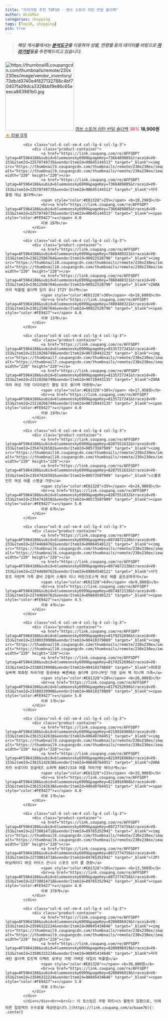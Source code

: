 ```yaml
---
title: "자라가방 추천 TOP10 - 영쓰 스토어 라탄 반달 숄더백"
author: WiseMan
categories: shopping
tags: [Top10, shopping]
pin: true
---
```


> ##### 해당 게시물에서는 [**분석도구**](https://itemscout.io/)를 이용하여 **성별**, **연령별** 등의 데이터를 바탕으로 [**자라가방**](https://link.coupang.com/a/baae76)들을 추천해드리고 있습니다.
<div class="container"><div class="row">
            <div class="col-6 col-sm-4 col-lg-4 col-lg-3">
                <div class="product-container">
                    <a href="https://link.coupang.com/re/AFFSDP?lptag=AF5964186&subid=bluemoonsky6999&pageKey=8228611247&traceid=V0-153&itemId=23675385629&vendorItemId=90855038725" target="_blank"><img src="https://thumbnail8.coupangcdn.com/thumbnails/remote/230x230ex/image/vendor_inventory/73db/d3740e4f827132788c4bf70407fa09dca3328bbf9e86c65eeeca863981b0.jpg" alt="https://thumbnail8.coupangcdn.com/thumbnails/remote/230x230ex/image/vendor_inventory/73db/d3740e4f827132788c4bf70407fa09dca3328bbf9e86c65eeeca863981b0.jpg" width="220" height="220"></a>
                    <a href="https://link.coupang.com/re/AFFSDP?lptag=AF5964186&subid=bluemoonsky6999&pageKey=8228611247&traceid=V0-153&itemId=23675385629&vendorItemId=90855038725" target="_blank">영쓰 스토어 라탄 반달 숄더백</a>
                    <span style="color:#E61328">36%</span> <b>18,900원</b>
                    <br><a href="https://link.coupang.com/re/AFFSDP?lptag=AF5964186&subid=bluemoonsky6999&pageKey=8228611247&traceid=V0-153&itemId=23675385629&vendorItemId=90855038725" target="_blank"><span style="color:#FE9427">★</span> 
                    리뷰 0개</a>
                </div>
            </div>
            
            <div class="col-6 col-sm-4 col-lg-4 col-lg-3">
                <div class="product-container">
                    <a href="https://link.coupang.com/re/AFFSDP?lptag=AF5964186&subid=bluemoonsky6999&pageKey=7366489805&traceid=V0-153&itemId=22570749735&vendorItemId=90645144513" target="_blank"><img src="https://thumbnail9.coupangcdn.com/thumbnails/remote/230x230ex/image/vendor_inventory/074a/73213a53092dec0c0cdac8cba4814c6a3c08346062847a323786ecf92db6.jpg" alt="https://thumbnail9.coupangcdn.com/thumbnails/remote/230x230ex/image/vendor_inventory/074a/73213a53092dec0c0cdac8cba4814c6a3c08346062847a323786ecf92db6.jpg" width="220" height="220"></a>
                    <a href="https://link.coupang.com/re/AFFSDP?lptag=AF5964186&subid=bluemoonsky6999&pageKey=7366489805&traceid=V0-153&itemId=22570749735&vendorItemId=90645144513" target="_blank">자라 플랩 데님 숄더백</a>
                    <span style="color:#E61328">25%</span> <b>19,290원</b>
                    <br><a href="https://link.coupang.com/re/AFFSDP?lptag=AF5964186&subid=bluemoonsky6999&pageKey=7366489805&traceid=V0-153&itemId=22570749735&vendorItemId=90645144513" target="_blank"><span style="color:#FE9427">★</span> 4.0
                    리뷰 28개</a>
                </div>
            </div>
            
            <div class="col-6 col-sm-4 col-lg-4 col-lg-3">
                <div class="product-container">
                    <a href="https://link.coupang.com/re/AFFSDP?lptag=AF5964186&subid=bluemoonsky6999&pageKey=7888480321&traceid=V0-153&itemId=23612506764&vendorItemId=90922528796" target="_blank"><img src="https://thumbnail10.coupangcdn.com/thumbnails/remote/230x230ex/image/vendor_inventory/2aff/35777efb6220792bd52fb078b6343a660173fcbb25b60f82bdc8692fb3c7.jpg" alt="https://thumbnail10.coupangcdn.com/thumbnails/remote/230x230ex/image/vendor_inventory/2aff/35777efb6220792bd52fb078b6343a660173fcbb25b60f82bdc8692fb3c7.jpg" width="220" height="220"></a>
                    <a href="https://link.coupang.com/re/AFFSDP?lptag=AF5964186&subid=bluemoonsky6999&pageKey=7888480321&traceid=V0-153&itemId=23612506764&vendorItemId=90922528796" target="_blank">ZARA 자라 락플랩 숄더백 있지 유나 ITZY 유나백</a>
                    <span style="color:#E61328">36%</span> <b>19,600원</b>
                    <br><a href="https://link.coupang.com/re/AFFSDP?lptag=AF5964186&subid=bluemoonsky6999&pageKey=7888480321&traceid=V0-153&itemId=23612506764&vendorItemId=90922528796" target="_blank"><span style="color:#FE9427">★</span> 4.0
                    리뷰 13개</a>
                </div>
            </div>
            
            <div class="col-6 col-sm-4 col-lg-4 col-lg-3">
                <div class="product-container">
                    <a href="https://link.coupang.com/re/AFFSDP?lptag=AF5964186&subid=bluemoonsky6999&pageKey=8135727241&traceid=V0-153&itemId=23110266749&vendorItemId=90720443135" target="_blank"><img src="https://thumbnail7.coupangcdn.com/thumbnails/remote/230x230ex/image/vendor_inventory/8258/cc2892a27d5f0926fe110099154cdac73833bed50cfe1477d8c055d198ee.png" alt="https://thumbnail7.coupangcdn.com/thumbnails/remote/230x230ex/image/vendor_inventory/8258/cc2892a27d5f0926fe110099154cdac73833bed50cfe1477d8c055d198ee.png" width="220" height="220"></a>
                    <a href="https://link.coupang.com/re/AFFSDP?lptag=AF5964186&subid=bluemoonsky6999&pageKey=8135727241&traceid=V0-153&itemId=23110266749&vendorItemId=90720443135" target="_blank">ZARA 자라 여성 가방 다이아몬드 퀼팅 토트 숄더백 대용량</a>
                    <span style="color:#E61328">36%</span> <b>17,450원</b>
                    <br><a href="https://link.coupang.com/re/AFFSDP?lptag=AF5964186&subid=bluemoonsky6999&pageKey=8135727241&traceid=V0-153&itemId=23110266749&vendorItemId=90720443135" target="_blank"><span style="color:#FE9427">★</span> 4.0
                    리뷰 19개</a>
                </div>
            </div>
            
            <div class="col-6 col-sm-4 col-lg-4 col-lg-3">
                <div class="product-container">
                    <a href="https://link.coupang.com/re/AFFSDP?lptag=AF5964186&subid=bluemoonsky6999&pageKey=8207551632&traceid=V0-153&itemId=23547426502&vendorItemId=90573587909" target="_blank"><img src="https://thumbnail10.coupangcdn.com/thumbnails/remote/230x230ex/image/vendor_inventory/5bd8/a76d501c79b9af69feb43bae878252b8fd128f6a73320e65b8c0bd4c1911.jpg" alt="https://thumbnail10.coupangcdn.com/thumbnails/remote/230x230ex/image/vendor_inventory/5bd8/a76d501c79b9af69feb43bae878252b8fd128f6a73320e65b8c0bd4c1911.jpg" width="220" height="220"></a>
                    <a href="https://link.coupang.com/re/AFFSDP?lptag=AF5964186&subid=bluemoonsky6999&pageKey=8207551632&traceid=V0-153&itemId=23547426502&vendorItemId=90573587909" target="_blank">스몰포인트 여성 여름 스팽글 가방</a>
                    <span style="color:#E61328">35%</span> <b>24,900원</b>
                    <br><a href="https://link.coupang.com/re/AFFSDP?lptag=AF5964186&subid=bluemoonsky6999&pageKey=8207551632&traceid=V0-153&itemId=23547426502&vendorItemId=90573587909" target="_blank"><span style="color:#FE9427">★</span> 5.0
                    리뷰 6개</a>
                </div>
            </div>
            
            <div class="col-6 col-sm-4 col-lg-4 col-lg-3">
                <div class="product-container">
                    <a href="https://link.coupang.com/re/AFFSDP?lptag=AF5964186&subid=bluemoonsky6999&pageKey=8074872130&traceid=V0-153&itemId=22744604762&vendorItemId=89864540121" target="_blank"><img src="https://thumbnail6.coupangcdn.com/thumbnails/remote/230x230ex/image/vendor_inventory/83d7/92e18f50e4bf3e01f48e66bfaf58e75a9e4c80daf849a351c16d8197b15f.png" alt="https://thumbnail6.coupangcdn.com/thumbnails/remote/230x230ex/image/vendor_inventory/83d7/92e18f50e4bf3e01f48e66bfaf58e75a9e4c80daf849a351c16d8197b15f.png" width="220" height="220"></a>
                    <a href="https://link.coupang.com/re/AFFSDP?lptag=AF5964186&subid=bluemoonsky6999&pageKey=8074872130&traceid=V0-153&itemId=22744604762&vendorItemId=89864540121" target="_blank">사각 토트 라탄백 가죽 콤비 2컬러 스퀘어 미니 라탄크로스백 여성 여름 골프공파우치</a>
                    <span style="color:#E61328">64%</span> <b>9,800원</b>
                    <br><a href="https://link.coupang.com/re/AFFSDP?lptag=AF5964186&subid=bluemoonsky6999&pageKey=8074872130&traceid=V0-153&itemId=22744604762&vendorItemId=89864540121" target="_blank"><span style="color:#FE9427">★</span> 4.5
                    리뷰 4개</a>
                </div>
            </div>
            
            <div class="col-6 col-sm-4 col-lg-4 col-lg-3">
                <div class="product-container">
                    <a href="https://link.coupang.com/re/AFFSDP?lptag=AF5964186&subid=bluemoonsky6999&pageKey=8179252696&traceid=V0-153&itemId=23380339908&vendorItemId=90410379869" target="_blank"><img src="https://thumbnail10.coupangcdn.com/thumbnails/remote/230x230ex/image/vendor_inventory/4864/f0e3237d435ec5882e9c5c7533377c225eda7ccc5f91c970c37f495d50c8.jpg" alt="https://thumbnail10.coupangcdn.com/thumbnails/remote/230x230ex/image/vendor_inventory/4864/f0e3237d435ec5882e9c5c7533377c225eda7ccc5f91c970c37f495d50c8.jpg" width="220" height="220"></a>
                    <a href="https://link.coupang.com/re/AFFSDP?lptag=AF5964186&subid=bluemoonsky6999&pageKey=8179252696&traceid=V0-153&itemId=23380339908&vendorItemId=90410379869" target="_blank">최화정실버백 최화정 자라가방 항공배송 빠른배송 숄더백 오타니부인 가방 실버 백 미니백 가죽</a>
                    <span style="color:#E61328">28%</span> <b>20,000원</b>
                    <br><a href="https://link.coupang.com/re/AFFSDP?lptag=AF5964186&subid=bluemoonsky6999&pageKey=8179252696&traceid=V0-153&itemId=23380339908&vendorItemId=90410379869" target="_blank"><span style="color:#FE9427">★</span> 5.0
                    리뷰 1개</a>
                </div>
            </div>
            
            <div class="col-6 col-sm-4 col-lg-4 col-lg-3">
                <div class="product-container">
                    <a href="https://link.coupang.com/re/AFFSDP?lptag=AF5964186&subid=bluemoonsky6999&pageKey=8218916968&traceid=V0-153&itemId=23615142638&vendorItemId=90640764451" target="_blank"><img src="https://thumbnail9.coupangcdn.com/thumbnails/remote/230x230ex/image/vendor_inventory/d2fd/f81eccab5fea1228f0372e071cb48cf0b2973f9d136f6466aa00f4071346.jpg" alt="https://thumbnail9.coupangcdn.com/thumbnails/remote/230x230ex/image/vendor_inventory/d2fd/f81eccab5fea1228f0372e071cb48cf0b2973f9d136f6466aa00f4071346.jpg" width="220" height="220"></a>
                    <a href="https://link.coupang.com/re/AFFSDP?lptag=AF5964186&subid=bluemoonsky6999&pageKey=8218916968&traceid=V0-153&itemId=23615142638&vendorItemId=90640764451" target="_blank">ZARA 자라 브로더리 앙글레즈 쇼퍼백 6067/310 여름 자라가방 레이스백</a>
                    <span style="color:#E61328">21%</span> <b>33,900원</b>
                    <br><a href="https://link.coupang.com/re/AFFSDP?lptag=AF5964186&subid=bluemoonsky6999&pageKey=8218916968&traceid=V0-153&itemId=23615142638&vendorItemId=90640764451" target="_blank"><span style="color:#FE9427">★</span> 4.0
                    리뷰 1개</a>
                </div>
            </div>
            
            <div class="col-6 col-sm-4 col-lg-4 col-lg-3">
                <div class="product-container">
                    <a href="https://link.coupang.com/re/AFFSDP?lptag=AF5964186&subid=bluemoonsky6999&pageKey=8072774756&traceid=V0-153&itemId=22730014718&vendorItemId=89765352942" target="_blank"><img src="https://thumbnail6.coupangcdn.com/thumbnails/remote/230x230ex/image/vendor_inventory/7214/3bb3b639c0ed0a290127f71df8f7d86d307bcc2ab3b27878330b9ebfb4bd.png" alt="https://thumbnail6.coupangcdn.com/thumbnails/remote/230x230ex/image/vendor_inventory/7214/3bb3b639c0ed0a290127f71df8f7d86d307bcc2ab3b27878330b9ebfb4bd.png" width="220" height="220"></a>
                    <a href="https://link.coupang.com/re/AFFSDP?lptag=AF5964186&subid=bluemoonsky6999&pageKey=8072774756&traceid=V0-153&itemId=22730014718&vendorItemId=89765352942" target="_blank">(2P) 바닐레이디 여성 아이스 끈나시 스포츠 브라 쿨 경량</a>
                    <span style="color:#E61328">36%</span> <b>13,500원</b>
                    <br><a href="https://link.coupang.com/re/AFFSDP?lptag=AF5964186&subid=bluemoonsky6999&pageKey=8072774756&traceid=V0-153&itemId=22730014718&vendorItemId=89765352942" target="_blank"><span style="color:#FE9427">★</span> 4.0
                    리뷰 378개</a>
                </div>
            </div>
            
            <div class="col-6 col-sm-4 col-lg-4 col-lg-3">
                <div class="product-container">
                    <a href="https://link.coupang.com/re/AFFSDP?lptag=AF5964186&subid=bluemoonsky6999&pageKey=8200896919&traceid=V0-153&itemId=23506322224&vendorItemId=90845434646" target="_blank"><img src="https://thumbnail9.coupangcdn.com/thumbnails/remote/230x230ex/image/vendor_inventory/fd23/4ac1bee945e92404d44dacdf80b2facb44a89af571ac173c049940122114.jpg" alt="https://thumbnail9.coupangcdn.com/thumbnails/remote/230x230ex/image/vendor_inventory/fd23/4ac1bee945e92404d44dacdf80b2facb44a89af571ac173c049940122114.jpg" width="220" height="220"></a>
                    <a href="https://link.coupang.com/re/AFFSDP?lptag=AF5964186&subid=bluemoonsky6999&pageKey=8200896919&traceid=V0-153&itemId=23506322224&vendorItemId=90845434646" target="_blank">자라 새틴 숄더백 토트백 이펙트 보부상 가방 가벼운 데일리 락플랩</a>
                    <span style="color:#E61328"></span> <b>36,000원</b>
                    <br><a href="https://link.coupang.com/re/AFFSDP?lptag=AF5964186&subid=bluemoonsky6999&pageKey=8200896919&traceid=V0-153&itemId=23506322224&vendorItemId=90845434646" target="_blank"><span style="color:#FE9427">★</span> 5.0
                    리뷰 1개</a>
                </div>
            </div>
            </div></div><br><br>[👉 이 포스팅은 쿠팡 파트너스 활동의 일환으로, 이에 따른 일정액의 수수료를 제공받습니다.](https://link.coupang.com/a/baae76){: .center}